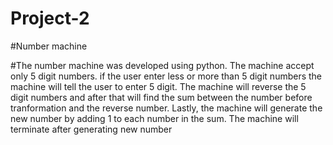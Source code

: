 # Project-2
#Number machine

#The number machine was developed using python. The machine accept only 5 digit numbers. 
if the user enter less or more than 5 digit numbers the machine will tell the user to enter 5 digit. 
The machine will reverse the 5 digit numbers and after that will find the sum between the number before tranformation and the reverse number. 
Lastly, the machine will generate the new number by adding 1 to each number in the sum. The machine will terminate after generating new number
